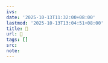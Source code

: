 ```yaml
---
ivs:
date: '2025-10-13T11:32:00+08:00'
lastmod: '2025-10-13T13:04:51+08:00'
title: 󰫘
url: 󰫘
tags: []
src:
note:
---
```

